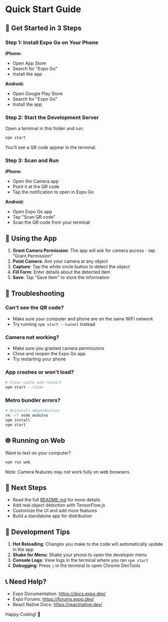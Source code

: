 # Quick Start Guide

## 🚀 Get Started in 3 Steps

### Step 1: Install Expo Go on Your Phone

**iPhone:**
- Open App Store
- Search for "Expo Go"
- Install the app

**Android:**
- Open Google Play Store
- Search for "Expo Go"
- Install the app

### Step 2: Start the Development Server

Open a terminal in this folder and run:

```bash
npm start
```

You'll see a QR code appear in the terminal.

### Step 3: Scan and Run

**iPhone:**
- Open the Camera app
- Point it at the QR code
- Tap the notification to open in Expo Go

**Android:**
- Open Expo Go app
- Tap "Scan QR code"
- Scan the QR code from your terminal

## 📱 Using the App

1. **Grant Camera Permission**: The app will ask for camera access - tap "Grant Permission"
2. **Point Camera**: Aim your camera at any object
3. **Capture**: Tap the white circle button to detect the object
4. **Fill Form**: Enter details about the detected item
5. **Save**: Tap "Save Item" to store the information

## 🔧 Troubleshooting

### Can't see the QR code?
- Make sure your computer and phone are on the same WiFi network
- Try running `npm start --tunnel` instead

### Camera not working?
- Make sure you granted camera permissions
- Close and reopen the Expo Go app
- Try restarting your phone

### App crashes or won't load?
```bash
# Clear cache and restart
npm start --clear
```

### Metro bundler errors?
```bash
# Reinstall dependencies
rm -rf node_modules
npm install
npm start
```

## 🌐 Running on Web

Want to test on your computer?

```bash
npm run web
```

Note: Camera features may not work fully on web browsers.

## 📝 Next Steps

- Read the full [README.md](README.md) for more details
- Add real object detection with TensorFlow.js
- Customize the UI and add more features
- Build a standalone app for distribution

## 🎯 Development Tips

1. **Hot Reloading**: Changes you make to the code will automatically update in the app
2. **Shake for Menu**: Shake your phone to open the developer menu
3. **Console Logs**: View logs in the terminal where you ran `npm start`
4. **Debugging**: Press `j` in the terminal to open Chrome DevTools

## 📞 Need Help?

- Expo Documentation: https://docs.expo.dev/
- Expo Forums: https://forums.expo.dev/
- React Native Docs: https://reactnative.dev/

Happy Coding! 🎉

